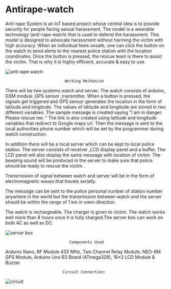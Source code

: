 # Antirape-watch 

Anti-rape System is an IoT based project whose central idea is to provide security for people facing sexual harassment. The model is a wearable technology (anti-rape watch) that is used to defend the harassment.  This model is designed to advocate harassment without harming the victim with high accuracy. When an individual feels unsafe, one can click the button on the watch to send alerts to the nearest police station with the location coordinates. Once the button is pressed, the rescue team is there to assist the victim. That is why it is highly efficient, accurate & easy to use. 

![anti rape watch](https://user-images.githubusercontent.com/85400895/134727278-11fad52f-76ee-4e46-a96e-dd816b0242d4.png)

                              Working Mechanism 

There will be two systems watch and server. The watch consists of arduino, GSM module ,GPS sensor ,transmitter. When a button is pressed, the signals get triggered and GPS sensor generates the location in the form of latitude and longitude. The values of latitude and longitude are stored in two different variables. The sample message is created saying "I am in danger. Please rescue me ." The link is also created using latitude and longitude variables that redirect to Google maps url. Then the message is sent to the local authorities phone number which will be set by the programmer during watch construction.

In addition there will be a local server which can be kept to local police station. The server consists of receiver ,LCD display panel and a buffer. The LCD panel will also display the same message with location of victim. The beeping sound will be produced in the server to make sure that police should be ready to rescue the victim .

Transmission of signal between watch and server will be in the form of electromagnetic waves that travels serially.

The message can be sent to the police personal number of station number anywhere in the world but the transmission between watch and the server should be within the range of 1 km in omni-direction.

The watch is rechargeable. The charger is given to victim. The watch works well more than 8 hours once it is fully charged.The server box can work on both AC as well as DC.

![server box](https://user-images.githubusercontent.com/85400895/134727566-8a235942-b1bf-48c2-8d00-49f87c57feaa.png)

                                Components Used 

Arduino Nano,
RF Module 433 MHz, 
Two Channel Relay Module, 
NEO-6M GPS Module,
Arduino Uno R3 Board (ATmega328),
16*2 LCD Module &
Buzzer 

                             Circuit Connection: 

![circuit](https://user-images.githubusercontent.com/85400895/134727950-6b2f16d5-ee89-434b-9f5d-717630eefe9f.png)

                         


